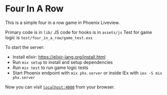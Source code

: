 # Four In A Row

This is a simple four in a row game in Phoenix Liveview.

Primary code is in `lib/`
JS code for hooks is in `assets/js`
Test for game logic is `test/four_in_a_row/game_test.exs`

To start the server:

  * Install elixir: https://elixir-lang.org/install.html
  * Run `mix setup` to install and setup dependencies
  * Run `mix test` to run game logic tests
  * Start Phoenix endpoint with `mix phx.server` or inside IEx with `iex -S mix phx.server`

Now you can visit [`localhost:4000`](http://localhost:4000) from your browser.
